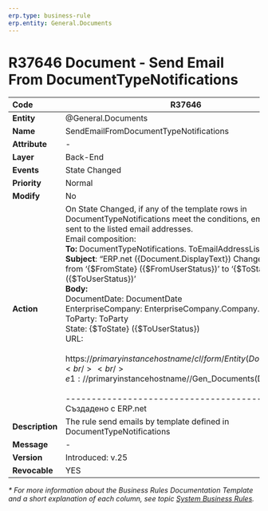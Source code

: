 ```yaml
---
erp.type: business-rule
erp.entity: General.Documents
---
```


# R37646 Document - Send Email From DocumentTypeNotifications

| **Code** | R37646 |
| :---------------------- | ------------------------------------------------------------ |
| **Entity** | @General.Documents |
| **Name** | SendEmailFromDocumentTypeNotifications |
| **Attribute** | \-   |
| **Layer** | Back-End |
| **Events** | State Changed |
| **Priority** | Normal |
| **Modify** | No   |
| **Action** | On State Changed, if any of the template rows in DocumentTypeNotifications meet the conditions, emails are sent to the listed email addresses.<br />Email composition:<br />**To:** DocumentTypeNotifications. ToEmailAddressList<br />**Subject**: “ERP.net ({Document.DisplayText}) Change of status from ‘{$FromState} ({$FromUserStatus})’ to ‘{$ToState} ({$ToUserStatus})’<br />**Body:**<br />DocumentDate: DocumentDate<br/>EnterpriseCompany: EnterpriseCompany.Company.Party<br/>ToParty: ToParty<br/>State: {$ToState} ({$ToUserStatus})<br />URL:<br/><br/>https://$primaryinstancehostname/cl/form/{Entity}(DocumentId)<br/><br/>e1://$primaryinstancehostname//Gen_Documents(DocumentId)<br/><br/>------------------------------------------<br/>Създадено с ERP.net |
| **Description** | The rule send emails by template defined in DocumentTypeNotifications |
| **Message** | \-   |
| **Version**  | Introduced: v.25                  |
| **Revocable**               | YES                                 |

*\* For more information about the Business Rules Documentation Template and a short explanation of each column, see
topic [System Business Rules](../templates/template-description-system-business-rules.md).*
